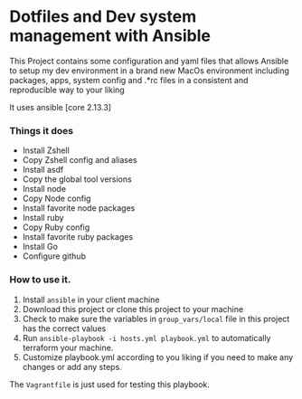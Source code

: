 # Dotfiles and Dev system management with Ansible


This Project contains some configuration and yaml files that allows Ansible to setup my dev environment in a brand new MacOs environment including packages, apps, system config and .*rc files in a consistent and reproducible way to your liking

It uses ansible [core 2.13.3]
 
### Things it does
 - Install Zshell
 - Copy Zshell config and aliases
 - Install asdf
 - Copy the global tool versions
 - Install node
 - Copy Node config
 - Install favorite node packages
 - Install ruby
 - Copy Ruby config
 - Install favorite ruby packages
 - Install Go
 - Configure github

### How to use it.

1. Install `ansible` in your client machine
2. Download this project or clone this project to your machine
3. Check to make sure the variables in `group_vars/local` file in this project has the correct values
4. Run `ansible-playbook -i hosts.yml playbook.yml` to automatically terraform your machine.
5. Customize playbook.yml according to you liking if you need to make any changes or add any steps.

The `Vagrantfile` is just used for testing this playbook.
